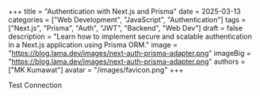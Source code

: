 +++
title = "Authentication with Next.js and Prisma"
date = 2025-03-13
categories = ["Web Development", "JavaScript", "Authentication"]
tags = ["Next.js", "Prisma", "Auth", "JWT", "Backend", "Web Dev"]
draft = false
description = "Learn how to implement secure and scalable authentication in a Next.js application using Prisma ORM."
image = "https://blog.lama.dev/images/next-auth-prisma-adapter.png"
imageBig = "https://blog.lama.dev/images/next-auth-prisma-adapter.png"
authors = ["MK Kumawat"]
avatar = "/images/favicon.png"
+++
 
Test Connection